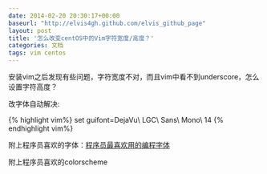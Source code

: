 ```yaml
---
date: 2014-02-20 20:30:17+00:00
baseurl: "http://elvis4gh.github.com/elvis_github_page"
layout: post
title: '怎么改变centOS中的Vim字符宽度/高度？'
categories: 文档
tags: vim centos
---
```


安装vim之后发现有些问题，字符宽度不对，而且vim中看不到underscore，怎么设置字符高度？


改字体自动解决:

{% highlight vim%}
set guifont=DejaVu\ LGC\ Sans\ Mono\ 14
{% endhighlight vim%}

附上程序员喜欢的字体：[程序员最喜欢用的编程字体](http://www.2maomao.com/blog/best-programmer-fonts/)

附上程序员喜欢的colorscheme
